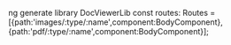 ng generate library DocViewerLib
const routes: Routes = [{path:'images/:type/:name',component:BodyComponent},{path:'pdf/:type/:name',component:BodyComponent}];
